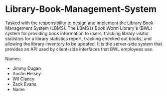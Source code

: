 # Library-Book-Management-System
Tasked with the responsibility to design and implement the Library Book Management System (LBMS). The LBMS is Book Worm Library's (BWL) system for providing book information to users, tracking library visitor statistics for a library statistics report, tracking checked out books, and allowing the library inventory to be updated. It is the server-side system that provides an API used by client-side interfaces that BWL employees use.

Names:
* Jimmy Dugan
* Austin Heisey
* Wil Clancy
* Zack Evans
* Name
